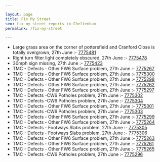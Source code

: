 ```yaml
---

layout: page
title: Fix My Street
seo: fix my street reports in Cheltenham
permalink: /fix-my-street

---
```


<!-- fix_marker starts -->

- Large grass area on the corner of pottersfield and Cranford Close is totally overgrown, 27th June :- [7775481](https://www.fixmystreet.com/report/7775481)
- Right turn filter light completely obscured, 27th June :- [7775478](https://www.fixmystreet.com/report/7775478)
- 30mph sign missing, 27th June :- [7775423](https://www.fixmystreet.com/report/7775423)
- TMC - Defects - Other FW6  Surface problem, 27th June :- [7775267](https://www.fixmystreet.com/report/7775267)
- TMC - Defects - Other FW6  Surface problem, 27th June :- [7775300](https://www.fixmystreet.com/report/7775300)
- TMC - Defects - Other FW6  Surface problem, 27th June :- [7775298](https://www.fixmystreet.com/report/7775298)
- TMC - Defects - Other FW6  Surface problem, 27th June :- [7775262](https://www.fixmystreet.com/report/7775262)
- TMC - Defects - Other FW6  Surface problem, 27th June :- [7775297](https://www.fixmystreet.com/report/7775297)
- TMC - Defects -CW6 Potholes  problem, 27th June :- [7775302](https://www.fixmystreet.com/report/7775302)
- TMC - Defects -CW6 Potholes  problem, 27th June :- [7775304](https://www.fixmystreet.com/report/7775304)
- TMC - Defects - Other FW6  Surface problem, 27th June :- [7775301](https://www.fixmystreet.com/report/7775301)
- TMC - Defects -CW6 Potholes  problem, 27th June :- [7775303](https://www.fixmystreet.com/report/7775303)
- TMC - Defects - Other FW6  Surface problem, 27th June :- [7775299](https://www.fixmystreet.com/report/7775299)
- TMC - Defects - Other FW6  Surface problem, 27th June :- [7775264](https://www.fixmystreet.com/report/7775264)
- TMC - Defects - Footways Slabs problem, 27th June :- [7775305](https://www.fixmystreet.com/report/7775305)
- TMC - Defects - Footways Slabs problem, 27th June :- [7775306](https://www.fixmystreet.com/report/7775306)
- TMC - Defects - Other FW6  Surface problem, 27th June :- [7775263](https://www.fixmystreet.com/report/7775263)
- TMC - Defects - Other FW6  Surface problem, 27th June :- [7775261](https://www.fixmystreet.com/report/7775261)
- TMC - Defects - Other FW6  Surface problem, 27th June :- [7775265](https://www.fixmystreet.com/report/7775265)
- TMC - Defects -CW6 Potholes  problem, 27th June :- [7775296](https://www.fixmystreet.com/report/7775296)

<!-- fix_marker ends -->